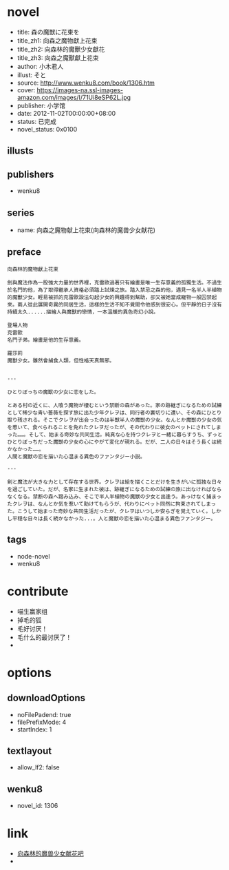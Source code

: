 # novel

- title: 森の魔獣に花束を
- title_zh1: 向森之魔物獻上花束
- title_zh2: 向森林的魔獸少女獻花
- title_zh3: 向森之魔獸獻上花束
- author: 小木君人
- illust: そと
- source: http://www.wenku8.com/book/1306.htm
- cover: https://images-na.ssl-images-amazon.com/images/I/71Ui8eSP62L.jpg
- publisher: 小学馆
- date: 2012-11-02T00:00:00+08:00
- status: 已完成
- novel_status: 0x0100

## illusts


## publishers

- wenku8

## series

- name: 向森之魔物献上花束(向森林的魔兽少女献花)

## preface


```
向森林的魔物獻上花束

劍與魔法作為一股強大力量的世界裡，克雷歐過著只有繪畫是唯一生存意義的孤獨生活。不過生於名門的他，為了取得繼承人資格必須踏上試煉之旅。踏入禁忌之森的他，遇見一名半人半植物的魔獸少女。輕易被抓的克雷歐設法勾起少女的興趣得到幫助，卻又被她當成寵物一般囚禁起來。兩人從此展開奇異的同居生活，這樣的生活不知不覺間令他感到很安心。但平靜的日子沒有持續太久......描繪人與魔獸的戀情，一本溫暖的異色奇幻小說。

登場人物
克雷歐
名門子弟。繪畫是他的生存意義。

羅莎莉
魔獸少女。雖然會捕食人類，但性格天真無邪。


---

ひとりぼっちの魔獣の少女に恋をした。

とある村の近くに、人喰う魔物が棲むという禁断の森があった。家の跡継ぎになるための試練として稀少な青い薔薇を探す旅に出た少年クレヲは、同行者の裏切りに遭い、その森にひとり取り残される。そこでクレヲが出会ったのは半獣半人の魔獣の少女。なんとか魔獣の少女の気を惹いて、食べられることを免れたクレヲだったが、その代わりに彼女のペットにされてしまった……。そして、始まる奇妙な共同生活。純真な心を持つクレヲと一緒に暮らすうち、ずっとひとりぼっちだった魔獣の少女の心にやがて変化が現れる。だが、二人の日々はそう長くは続かなかった……。
人間と魔獣の恋を描いた心温まる異色のファンタジー小説。

---

剣と魔法が大きな力として存在する世界。クレヲは絵を描くことだけを生きがいに孤独な日々を過ごしていた。だが、名家に生まれた彼は、跡継ぎになるための試練の旅に出なければならなくなる。禁断の森へ踏み込み、そこで半人半植物の魔獣の少女と出逢う。あっけなく捕まったクレヲは、なんとか気を惹いて助けてもらうが、代わりにペット同然に拘束されてしまった。こうして始まった奇妙な共同生活だったが、クレヲはいつしか安らぎを覚えていく。しかし平穏な日々は長く続かなかった...。人と魔獣の恋を描いた心温まる異色ファンタジー。
```

## tags

- node-novel
- wenku8

# contribute

- 喵生赢家组
- 掉毛的狐
- 毛好讨厌！
- 毛什么的最讨厌了！
-

# options

## downloadOptions

- noFilePadend: true
- filePrefixMode: 4
- startIndex: 1

## textlayout

- allow_lf2: false

## wenku8

- novel_id: 1306

# link

- [向森林的魔兽少女献花吧](https://tieba.baidu.com/f?kw=%E5%90%91%E6%A3%AE%E6%9E%97%E7%9A%84%E9%AD%94%E5%85%BD%E5%B0%91%E5%A5%B3%E7%8C%AE%E8%8A%B1&ie=utf-8 "向森林的魔兽少女献花")
-

